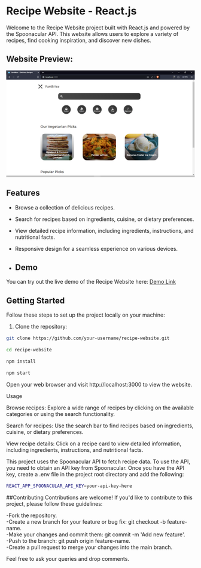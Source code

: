 # Recipe Website - React.js

Welcome to the Recipe Website project built with React.js and powered by the Spoonacular API. This website allows users to explore a variety of recipes, find cooking inspiration, and discover new dishes.

## Website Preview:

![Website Preview](src/components/Preview.png)

## Features

- Browse a collection of delicious recipes.
- Search for recipes based on ingredients, cuisine, or dietary preferences.
- View detailed recipe information, including ingredients, instructions, and nutritional facts.
- Responsive design for a seamless experience on various devices.

- ## Demo

You can try out the live demo of the Recipe Website here: [Demo Link](https://aakash-rajbhar.github.io/Recipe-Website)

## Getting Started

Follow these steps to set up the project locally on your machine:

1. Clone the repository:

```bash
git clone https://github.com/your-username/recipe-website.git
```

```bash
cd recipe-website
```

```bash
npm install
```

```bash
npm start
```

Open your web browser and visit http://localhost:3000 to view the website.

Usage
<p>Browse recipes: Explore a wide range of recipes by clicking on the available categories or using the search functionality.</p>
<p>Search for recipes: Use the search bar to find recipes based on ingredients, cuisine, or dietary preferences.</p>
<p>View recipe details: Click on a recipe card to view detailed information, including ingredients, instructions, and nutritional facts.</p>


This project uses the Spoonacular API to fetch recipe data. To use the API, you need to obtain an API key from Spoonacular. Once you have the API key, create a .env file in the project root directory and add the following:

```bash
REACT_APP_SPOONACULAR_API_KEY=your-api-key-here
```


##Contributing
Contributions are welcome! If you'd like to contribute to this project, please follow these guidelines:

-Fork the repository.<br>
-Create a new branch for your feature or bug fix: git checkout -b feature-name.<br>
-Make your changes and commit them: git commit -m 'Add new feature'.<br>
-Push to the branch: git push origin feature-name.<br>
-Create a pull request to merge your changes into the main branch.<br>

Feel free to ask your queries and drop comments.

